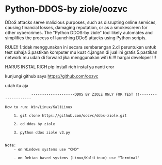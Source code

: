 # Python-DDOS-by ziole/oozvc
DDoS attacks serve malicious purposes, such as disrupting online services, causing financial losses, damaging reputation, or as a smokescreen for other cybercrimes. The "Python DDOS-by ziole" tool likely automates and simplifies the process of launching DDoS attacks using Python scripts.

RULE!!
1.tidak menggunakan ini secara sembarangan
2.di peruntukan untuk test sahaja 
3.pastikan komputer mu kuat
4.jangan di jual ini gratis
5.pastikan network mu udah di forward jika menggunakan wifi
6.!!! hargai developer !!!

HARUS INSTAL RICH
pip install rich
instal ya nanti eror


kunjungi github saya 
https://github.com/oozvc

udah itu aja


				--------------------DDOS BY ZIOLE ONLY FOR TEST !!--------------------

	How to run: Win/Linux/KaliLinux

		1. git clone https://github.com/oozvc/ddos-ziole.git

		2. cd ddos by ziole 

		3. python ddos ziole v3.py


	Note:
		- on Windows systems use "CMD"

		- on Debian based systems (Linux/KaliLinux) use "Terminal"
